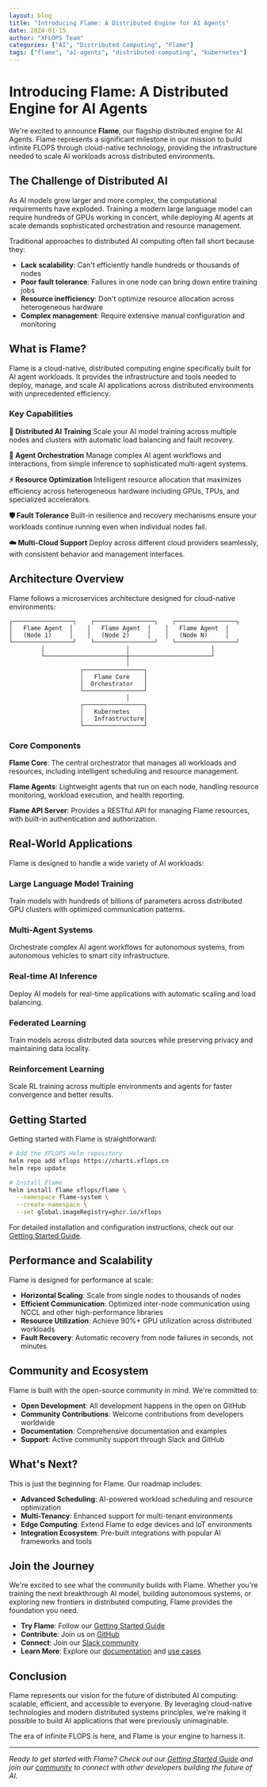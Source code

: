 ```yaml
---
layout: blog
title: "Introducing Flame: A Distributed Engine for AI Agents"
date: 2024-01-15
author: "XFLOPS Team"
categories: ["AI", "Distributed Computing", "Flame"]
tags: ["flame", "ai-agents", "distributed-computing", "kubernetes"]
---
```


# Introducing Flame: A Distributed Engine for AI Agents

We're excited to announce **Flame**, our flagship distributed engine for AI Agents. Flame represents a significant milestone in our mission to build infinite FLOPS through cloud-native technology, providing the infrastructure needed to scale AI workloads across distributed environments.

## The Challenge of Distributed AI

As AI models grow larger and more complex, the computational requirements have exploded. Training a modern large language model can require hundreds of GPUs working in concert, while deploying AI agents at scale demands sophisticated orchestration and resource management.

Traditional approaches to distributed AI computing often fall short because they:

- **Lack scalability**: Can't efficiently handle hundreds or thousands of nodes
- **Poor fault tolerance**: Failures in one node can bring down entire training jobs
- **Resource inefficiency**: Don't optimize resource allocation across heterogeneous hardware
- **Complex management**: Require extensive manual configuration and monitoring

## What is Flame?

Flame is a cloud-native, distributed computing engine specifically built for AI agent workloads. It provides the infrastructure and tools needed to deploy, manage, and scale AI applications across distributed environments with unprecedented efficiency.

### Key Capabilities

**🚀 Distributed AI Training**
Scale your AI model training across multiple nodes and clusters with automatic load balancing and fault recovery.

**🤖 Agent Orchestration**
Manage complex AI agent workflows and interactions, from simple inference to sophisticated multi-agent systems.

**⚡ Resource Optimization**
Intelligent resource allocation that maximizes efficiency across heterogeneous hardware including GPUs, TPUs, and specialized accelerators.

**🛡️ Fault Tolerance**
Built-in resilience and recovery mechanisms ensure your workloads continue running even when individual nodes fail.

**☁️ Multi-Cloud Support**
Deploy across different cloud providers seamlessly, with consistent behavior and management interfaces.

## Architecture Overview

Flame follows a microservices architecture designed for cloud-native environments:

```
┌─────────────────┐    ┌─────────────────┐    ┌─────────────────┐
│   Flame Agent  │    │   Flame Agent  │    │   Flame Agent  │
│   (Node 1)     │    │   (Node 2)     │    │   (Node N)     │
└─────────────────┘    └─────────────────┘    └─────────────────┘
         │                       │                       │
         └───────────────────────┼───────────────────────┘
                                 │
                    ┌─────────────────┐
                    │   Flame Core    │
                    │  Orchestrator   │
                    └─────────────────┘
                                 │
                    ┌─────────────────┐
                    │   Kubernetes    │
                    │   Infrastructure│
                    └─────────────────┘
```

### Core Components

**Flame Core**: The central orchestrator that manages all workloads and resources, including intelligent scheduling and resource management.

**Flame Agents**: Lightweight agents that run on each node, handling resource monitoring, workload execution, and health reporting.

**Flame API Server**: Provides a RESTful API for managing Flame resources, with built-in authentication and authorization.

## Real-World Applications

Flame is designed to handle a wide variety of AI workloads:

### Large Language Model Training
Train models with hundreds of billions of parameters across distributed GPU clusters with optimized communication patterns.

### Multi-Agent Systems
Orchestrate complex AI agent workflows for autonomous systems, from autonomous vehicles to smart city infrastructure.

### Real-time AI Inference
Deploy AI models for real-time applications with automatic scaling and load balancing.

### Federated Learning
Train models across distributed data sources while preserving privacy and maintaining data locality.

### Reinforcement Learning
Scale RL training across multiple environments and agents for faster convergence and better results.

## Getting Started

Getting started with Flame is straightforward:

```bash
# Add the XFLOPS Helm repository
helm repo add xflops https://charts.xflops.cn
helm repo update

# Install Flame
helm install flame xflops/flame \
  --namespace flame-system \
  --create-namespace \
  --set global.imageRegistry=ghcr.io/xflops
```

For detailed installation and configuration instructions, check out our [Getting Started Guide](/docs/getting-started/).

## Performance and Scalability

Flame is designed for performance at scale:

- **Horizontal Scaling**: Scale from single nodes to thousands of nodes
- **Efficient Communication**: Optimized inter-node communication using NCCL and other high-performance libraries
- **Resource Utilization**: Achieve 90%+ GPU utilization across distributed workloads
- **Fault Recovery**: Automatic recovery from node failures in seconds, not minutes

## Community and Ecosystem

Flame is built with the open-source community in mind. We're committed to:

- **Open Development**: All development happens in the open on GitHub
- **Community Contributions**: Welcome contributions from developers worldwide
- **Documentation**: Comprehensive documentation and examples
- **Support**: Active community support through Slack and GitHub

## What's Next?

This is just the beginning for Flame. Our roadmap includes:

- **Advanced Scheduling**: AI-powered workload scheduling and resource optimization
- **Multi-Tenancy**: Enhanced support for multi-tenant environments
- **Edge Computing**: Extend Flame to edge devices and IoT environments
- **Integration Ecosystem**: Pre-built integrations with popular AI frameworks and tools

## Join the Journey

We're excited to see what the community builds with Flame. Whether you're training the next breakthrough AI model, building autonomous systems, or exploring new frontiers in distributed computing, Flame provides the foundation you need.

- **Try Flame**: Follow our [Getting Started Guide](/docs/getting-started/)
- **Contribute**: Join us on [GitHub](https://github.com/xflops/flame)
- **Connect**: Join our [Slack community](http://xflops.slack.com)
- **Learn More**: Explore our [documentation](/docs/) and [use cases](/docs/use-cases/)

## Conclusion

Flame represents our vision for the future of distributed AI computing: scalable, efficient, and accessible to everyone. By leveraging cloud-native technologies and modern distributed systems principles, we're making it possible to build AI applications that were previously unimaginable.

The era of infinite FLOPS is here, and Flame is your engine to harness it.

---

*Ready to get started with Flame? Check out our [Getting Started Guide](/docs/getting-started/) and join our [community](http://xflops.slack.com) to connect with other developers building the future of AI.*
